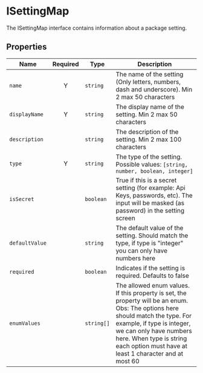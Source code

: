 # ISettingMap
The ISettingMap interface contains information about a package setting.

## Properties

| Name | Required | Type | Description |
| ---- | :------: | ---- | ----------- |
| `name` | Y | `string` | The name of the setting (Only letters, numbers, dash and underscore). Min 2 max 50 characters |
| `displayName` | Y | `string` | The display name of the setting. Min 2 max 50 characters |
| `description` |  | `string` | The description of the setting. Min 2 max 100 characters |
| `type` | Y | `string` | The type of the setting. Possible values: `[string, number, boolean, integer]` |
| `isSecret` |  | `boolean` | True if this is a secret setting (for example: Api Keys, passwords, etc). The input will be masked (as password) in the setting screen |
| `defaultValue` |  | `string` | The default value of the setting. Should match the type, if type is "integer" you can only have numbers here |
| `required` |  | `boolean` | Indicates if the setting is required. Defaults to false |
| `enumValues` |  | `string[]` | The allowed enum values. If this property is set, the property will be an enum. Obs: The options here should match the type. For example, if type is integer, we can only have numbers here. When type is string each option must have at least 1 character and at most 60 |
